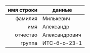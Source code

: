 | имя строки | данные |
|-----:|---------------|
| фамилия| Милькевич|
| имя| Александр|
| отчество| Александрович|
| группа| ИТС-б-о-23-1|